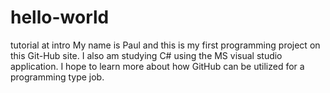 # hello-world
tutorial at intro
My name is Paul and this is my first programming project on this Git-Hub site. I also am studying C# using the MS visual studio application. 
I hope to learn more about how GitHub can be utilized for a programming type job. 
